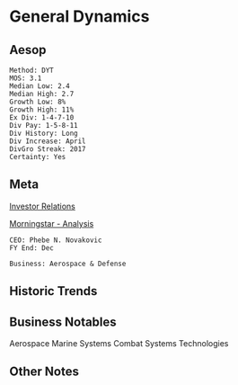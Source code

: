 # General Dynamics
## Aesop

```
Method: DYT
MOS: 3.1
Median Low: 2.4
Median High: 2.7
Growth Low: 8%
Growth High: 11%
Ex Div: 1-4-7-10
Div Pay: 1-5-8-11
Div History: Long
Div Increase: April
DivGro Streak: 2017
Certainty: Yes
```


## Meta
[Investor Relations](https://investorrelations.gd.com/ir-home/default.aspx)

[Morningstar - Analysis](https://www.morningstar.com/stocks/xnys/gd/analysis)

~~~
CEO: Phebe N. Novakovic
FY End: Dec

Business: Aerospace & Defense
~~~


## Historic Trends

## Business Notables
Aerospace
Marine Systems
Combat Systems
Technologies

## Other Notes

